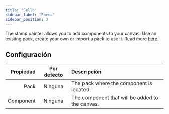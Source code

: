 ```yaml
---
title: "Sello"
sidebar_label: "Forma"
sidebar_position: 3
---
```


The stamp painter allows you to add components to your canvas. Use an existing pack, create your own or import a pack to use it. Read more [here](../pack).

## Configuración

| Propiedad | Por defecto | Descripción                                     |
| ---------:|:-----------:|:----------------------------------------------- |
|      Pack |   Ninguna   | The pack where the component is located.        |
| Component |   Ninguna   | The component that will be added to the canvas. |
